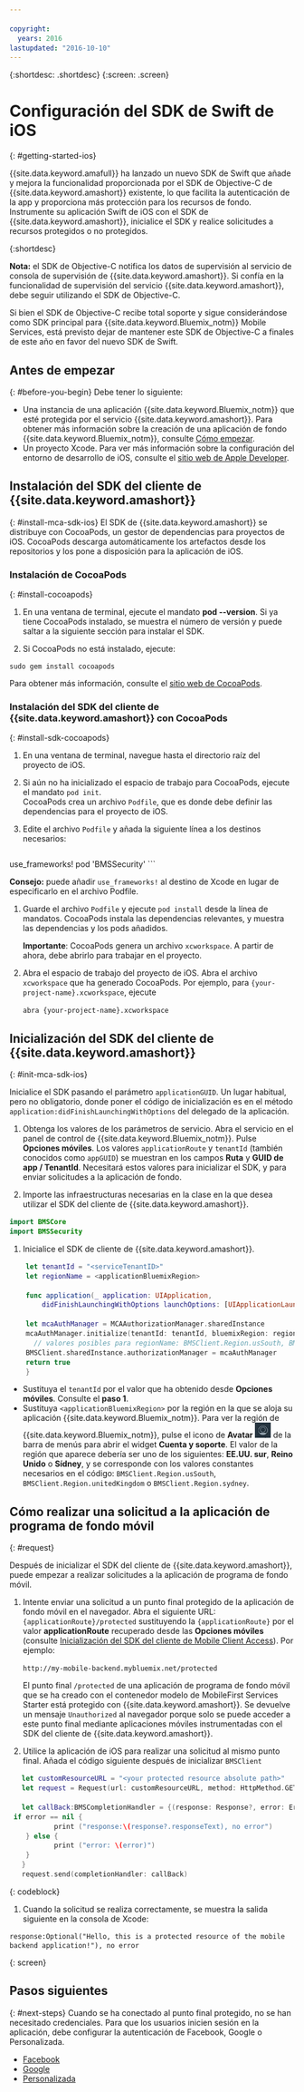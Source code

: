 ```yaml
---

copyright:
  years: 2016
lastupdated: "2016-10-10"
---
```

{:shortdesc: .shortdesc}
{:screen: .screen}


# Configuración del SDK de Swift de iOS
{: #getting-started-ios}

{{site.data.keyword.amafull}} ha lanzado un nuevo SDK de Swift que añade y mejora la funcionalidad proporcionada por el SDK de Objective-C de {{site.data.keyword.amashort}} existente, lo que facilita la autenticación de la app y proporciona más protección para los recursos de fondo. Instrumente su aplicación Swift de iOS con el SDK de {{site.data.keyword.amashort}}, inicialice el SDK y realice solicitudes a recursos protegidos o no protegidos.

{:shortdesc}

**Nota:** el SDK de Objective-C notifica los datos de supervisión al servicio de consola de supervisión de {{site.data.keyword.amashort}}. Si confía en la funcionalidad de supervisión del servicio {{site.data.keyword.amashort}}, debe seguir utilizando el SDK de Objective-C.

Si bien el SDK de Objective-C recibe total soporte y sigue considerándose como SDK principal para {{site.data.keyword.Bluemix_notm}} Mobile Services, está previsto dejar de mantener este SDK de Objective-C a finales de este año en favor del nuevo SDK de Swift. 


## Antes de empezar
{: #before-you-begin}
Debe tener lo siguiente:
* Una instancia de una aplicación {{site.data.keyword.Bluemix_notm}} que esté protegida por el servicio {{site.data.keyword.amashort}}. Para obtener más información sobre la creación de una aplicación de fondo {{site.data.keyword.Bluemix_notm}}, consulte [Cómo empezar](index.html).
* Un proyecto Xcode. Para ver más información sobre la configuración del entorno de desarrollo de iOS, consulte el [sitio web de Apple Developer](https://developer.apple.com/support/xcode/).


## Instalación del SDK del cliente de {{site.data.keyword.amashort}}
{: #install-mca-sdk-ios}
El SDK de {{site.data.keyword.amashort}} se distribuye con CocoaPods, un gestor de dependencias para proyectos de iOS. CocoaPods descarga automáticamente los artefactos desde los repositorios y los pone a disposición para la aplicación de iOS.


### Instalación de CocoaPods
{: #install-cocoapods}

1. En una ventana de terminal, ejecute el mandato **pod --version**. Si ya tiene CocoaPods instalado, se muestra el número de versión y puede saltar a la siguiente sección para instalar el SDK.

1. Si CocoaPods no está instalado, ejecute:

```
sudo gem install cocoapods
```

Para obtener más información, consulte el [sitio web de CocoaPods](https://cocoapods.org/).

### Instalación del SDK del cliente de {{site.data.keyword.amashort}} con CocoaPods
{: #install-sdk-cocoapods}

1. En una ventana de terminal, navegue hasta el directorio raíz del proyecto de iOS.

1. Si aún no ha inicializado el espacio de trabajo para CocoaPods, ejecute el mandato `pod init`.<br/>
 CocoaPods crea un archivo `Podfile`, que es donde debe definir las dependencias para el proyecto de iOS.

1. Edite el archivo `Podfile` y añada la siguiente línea a los destinos necesarios:

	```
  use_frameworks!
  pod 'BMSSecurity'
	```

  **Consejo:** puede añadir `use_frameworks!` al destino de Xcode en lugar de especificarlo en el archivo Podfile.

1. Guarde el archivo `Podfile` y ejecute `pod install` desde la línea de mandatos. CocoaPods instala las dependencias relevantes, y muestra las dependencias y los pods añadidos.<br/>

   **Importante**: CocoaPods genera un archivo `xcworkspace`.  A partir de ahora, debe abrirlo para trabajar en el proyecto.

1. Abra el espacio de trabajo del proyecto de iOS. Abra el archivo `xcworkspace` que ha generado CocoaPods. Por ejemplo, para `{your-project-name}.xcworkspace`, ejecute

	`abra {your-project-name}.xcworkspace`

## Inicialización del SDK del cliente de {{site.data.keyword.amashort}}
{: #init-mca-sdk-ios}

 Inicialice el SDK pasando el parámetro `applicationGUID`. Un lugar habitual, pero no obligatorio, donde poner el código de inicialización es en el método `application:didFinishLaunchingWithOptions` del delegado de la aplicación.
 

1. Obtenga los valores de los parámetros de servicio. Abra el servicio en el panel de control de {{site.data.keyword.Bluemix_notm}}. Pulse **Opciones móviles**. Los valores `applicationRoute` y `tenantId` (también conocidos como `appGUID`) se muestran en los campos **Ruta** y **GUID de app / TenantId**. Necesitará estos valores para inicializar el SDK, y para enviar solicitudes a la aplicación de fondo.

1. Importe las infraestructuras necesarias en la clase en la que desea utilizar el SDK del cliente de {{site.data.keyword.amashort}}.

 ```Swift
 import BMSCore
 import BMSSecurity
 ```

1. Inicialice el SDK de cliente de {{site.data.keyword.amashort}}.

```Swift
	let tenantId = "<serviceTenantID>"
	let regionName = <applicationBluemixRegion>

	func application(_ application: UIApplication, 
	    didFinishLaunchingWithOptions launchOptions: [UIApplicationLaunchOptionsKey: Any]?) -> Bool {

	let mcaAuthManager = MCAAuthorizationManager.sharedInstance
    mcaAuthManager.initialize(tenantId: tenantId, bluemixRegion: regionName)
      // valores posibles para regionName: BMSClient.Region.usSouth, BMSClient.Region.unitedKingdom, BMSClient.Region.sydney
	BMSClient.sharedInstance.authorizationManager = mcaAuthManager	
	return true
	}
 ```

* Sustituya el `tenantId` por el valor que ha obtenido desde **Opciones móviles**. Consulte el **paso 1**.
* Sustituya `<applicationBluemixRegion>` por la región en la que se aloja su aplicación {{site.data.keyword.Bluemix_notm}}. Para ver la región de {{site.data.keyword.Bluemix_notm}}, pulse el icono de **Avatar** ![Icono de Avatar](images/face.jpg "Icono de Avatar") de la barra de menús para abrir el widget **Cuenta y soporte**. El valor de la región que aparece debería ser uno de los siguientes: **EE.UU. sur**, **Reino Unido** o **Sídney**, y se corresponde con los valores constantes necesarios en el código: `BMSClient.Region.usSouth`, `BMSClient.Region.unitedKingdom` o `BMSClient.Region.sydney`.

   
## Cómo realizar una solicitud a la aplicación de programa de fondo móvil
{: #request}

Después de inicializar el SDK del cliente de {{site.data.keyword.amashort}}, puede empezar a realizar solicitudes a la aplicación de programa de fondo móvil.

1. Intente enviar una solicitud a un punto final protegido de la aplicación de fondo móvil en el navegador. Abra el siguiente URL: `{applicationRoute}/protected` sustituyendo la `{applicationRoute}` por el valor **applicationRoute** recuperado desde las **Opciones móviles** (consulte [Inicialización del SDK del cliente de Mobile Client Access](#init-mca-sdk-ios)). Por ejemplo: 

	`http://my-mobile-backend.mybluemix.net/protected
	`

	El punto final `/protected` de una aplicación de programa de fondo móvil que se ha creado con el contenedor modelo de MobileFirst Services Starter está protegido con {{site.data.keyword.amashort}}. Se devuelve un mensaje `Unauthorized` al navegador porque solo se puede acceder a este punto final mediante aplicaciones móviles instrumentadas con el SDK del cliente de {{site.data.keyword.amashort}}.

1. Utilice la aplicación de iOS para realizar una solicitud al mismo punto final. Añada el código siguiente después de inicializar `BMSClient`

 ```Swift
	let customResourceURL = "<your protected resource absolute path>"
	let request = Request(url: customResourceURL, method: HttpMethod.GET)

	let callBack:BMSCompletionHandler = {(response: Response?, error: Error?) in
  if error == nil {
       	    print ("response:\(response?.responseText), no error")
     } else {
       	    print ("error: \(error)")
     }
	}
	request.send(completionHandler: callBack)
 ```
 {: codeblock}

1.  Cuando la solicitud se realiza correctamente, se muestra la salida siguiente en la consola de Xcode:

 ```
 response:Optional("Hello, this is a protected resource of the mobile backend application!"), no error
 ```
{: screen}
 
## Pasos siguientes
{: #next-steps}
Cuando se ha conectado al punto final protegido, no se han necesitado credenciales. Para que los usuarios inicien sesión en la aplicación, debe configurar la autenticación de Facebook, Google o Personalizada.
  * [Facebook](facebook-auth-ios-swift-sdk.html)
  * [Google](google-auth-ios-swift-sdk.html)
  * [Personalizada](custom-auth-ios-swift-sdk.html)
